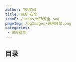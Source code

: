 ```yaml
---
author: YOUZAI
title: WEB 安全
iconE: /icons/WEB安全.svg
pageImg: /bgImages/通用背景.png
categories:
 - WEB安全
---
```


## 目录
